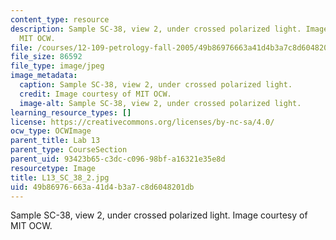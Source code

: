 ```yaml
---
content_type: resource
description: Sample SC-38, view 2, under crossed polarized light. Image courtesy of
  MIT OCW.
file: /courses/12-109-petrology-fall-2005/49b86976663a41d4b3a7c8d6048201db_L13_SC_38_2.jpg
file_size: 86592
file_type: image/jpeg
image_metadata:
  caption: Sample SC-38, view 2, under crossed polarized light.
  credit: Image courtesy of MIT OCW.
  image-alt: Sample SC-38, view 2, under crossed polarized light.
learning_resource_types: []
license: https://creativecommons.org/licenses/by-nc-sa/4.0/
ocw_type: OCWImage
parent_title: Lab 13
parent_type: CourseSection
parent_uid: 93423b65-c3dc-c096-98bf-a16321e35e8d
resourcetype: Image
title: L13_SC_38_2.jpg
uid: 49b86976-663a-41d4-b3a7-c8d6048201db
---
```

Sample SC-38, view 2, under crossed polarized light. Image courtesy of MIT OCW.